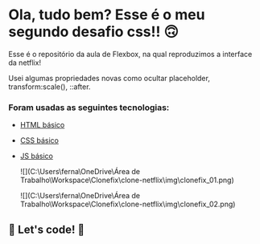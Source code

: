 # Ola, tudo bem? Esse é o meu segundo desafio css!! 🙃

Esse é o repositório da aula de Flexbox, na qual reproduzimos a interface da netflix! 

Usei algumas propriedades novas como ocultar placeholder, transform:scale(), ::after.

### Foram usadas as seguintes tecnologias:

* [HTML básico](https://www.w3schools.com/html/)

* [CSS básico](https://developer.mozilla.org/pt-BR/docs/Web/CSS)

* [JS básico]()

  ![](C:\Users\ferna\OneDrive\Área de Trabalho\Workspace\Clonefix\clone-netflix\img\clonefix_01.png)

  ![](C:\Users\ferna\OneDrive\Área de Trabalho\Workspace\Clonefix\clone-netflix\img\clonefix_02.png)

## 🚀 Let's code! 🚀

```


```



